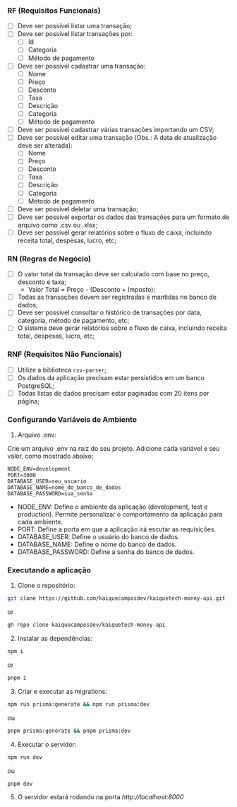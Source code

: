 ### RF (Requisitos Funcionais)

- [ ] Deve ser possível listar uma transação;
- [ ] Deve ser possível listar transações por:
  - [ ] Id
  - [ ] Categoria
  - [ ] Método de pagamento
- [ ] Deve ser possível cadastrar uma transação:
  - [ ] Nome
  - [ ] Preço
  - [ ] Desconto
  - [ ] Taxa
  - [ ] Descrição
  - [ ] Categoria
  - [ ] Método de pagamento
- [ ] Deve ser possível cadastrar várias transações importando um CSV;
- [ ] Deve ser possível editar uma transação (Obs.: A data de atualização deve ser alterada):
  - [ ] Nome
  - [ ] Preço
  - [ ] Desconto
  - [ ] Taxa
  - [ ] Descrição
  - [ ] Categoria
  - [ ] Método de pagamento
- [ ] Deve ser possível deletar uma transação;
- [ ] Deve ser possível exportar os dados das transações para um formato de arquivo como .csv ou .xlsx;
- [ ] Deve ser possível gerar relatórios sobre o fluxo de caixa, incluindo receita total, despesas, lucro, etc;

### RN (Regras de Negócio)

- [ ] O valor total da transação deve ser calculado com base no preço, desconto e taxa;
  - Valor Total = Preço - (Desconto + Imposto);
- [ ] Todas as transações devem ser registradas e mantidas no banco de dados;
- [ ] Deve ser possível consultar o histórico de transações por data, categoria, método de pagamento, etc;
- [ ] O sistema deve gerar relatórios sobre o fluxo de caixa, incluindo receita total, despesas, lucro, etc;

### RNF (Requisitos Não Funcionais)

- [ ] Utilize a biblioteca `csv-parser`;
- [ ] Os dados da aplicação precisam estar persistidos em um banco PostgreSQL;
- [ ] Todas listas de dados precisam estar paginadas com 20 itens por página;

### Configurando Variáveis de Ambiente

1. Arquivo .env:

Crie um arquivo .env na raiz do seu projeto. Adicione cada variável e seu valor, como mostrado abaixo:

```env
NODE_ENV=development
PORT=3000
DATABASE_USER=seu_usuario
DATABASE_NAME=nome_do_banco_de_dados
DATABASE_PASSWORD=sua_senha
```

- NODE_ENV: Define o ambiente da aplicação (development, test e production). Permite personalizar o comportamento da aplicação para cada ambiente.
- PORT: Define a porta em que a aplicação irá escutar as requisições.
- DATABASE_USER: Define o usuário do banco de dados.
- DATABASE_NAME: Define o nome do banco de dados.
- DATABASE_PASSWORD: Define a senha do banco de dados.

### Executando a aplicação

1. Clone o repositório:
```bash
git clone https://github.com/kaiquecamposdev/kaiquetech-money-api.git
```
or
```bash
gh repo clone kaiquecamposdev/kaiquetech-money-api
```

2. Instalar as dependências:
```bash
npm i
```
or
```bash
pnpm i
```

3. Criar e executar as migrations:

```bash
npm run prisma:generate && npm run prisma:dev
```
ou
```bash
pnpm prisma:generate && pnpm prisma:dev
```

4. Executar o servidor:
```bash
npm run dev
```
ou
```bash
pnpm dev
```

5. O servidor estará rodando na porta *http://localhost:8000*
